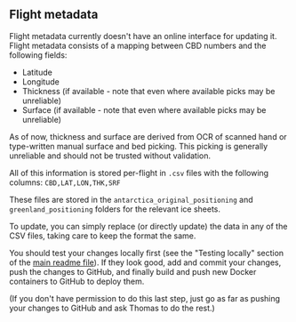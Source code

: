 ## Flight metadata

Flight metadata currently doesn't have an online interface for updating it. Flight metadata consists of a mapping between CBD numbers and the following fields:

* Latitude
* Longitude
* Thickness (if available - note that even where available picks may be unreliable)
* Surface (if available - note that even where available picks may be unreliable)

As of now, thickness and surface are derived from OCR of scanned hand or type-written manual surface and bed picking. This picking is generally unreliable and should not be trusted without validation.

All of this information is stored per-flight in `.csv` files with the following columns: `CBD,LAT,LON,THK,SRF`

These files are stored in the `antarctica_original_positioning` and `greenland_positioning` folders for the relevant ice sheets.

To update, you can simply replace (or directly update) the data in any of the CSV files, taking care to keep the format the same.

You should test your changes locally first (see the "Testing locally" section of the [main readme file](readme.md)). If they look good, add and commit your changes, push the changes to GitHub, and finally build and push new Docker containers to GitHub to deploy them.

(If you don't have permission to do this last step, just go as far as pushing your changes to GitHub and ask Thomas to do the rest.)